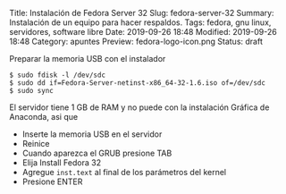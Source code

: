 Title: Instalación de Fedora Server 32
Slug: fedora-server-32
Summary: Instalación de un equipo para hacer respaldos.
Tags: fedora, gnu linux, servidores, software libre
Date: 2019-09-26 18:48
Modified: 2019-09-26 18:48
Category: apuntes
Preview: fedora-logo-icon.png
Status: draft


Preparar la memoria USB con el instalador

    $ sudo fdisk -l /dev/sdc
    $ sudo dd if=Fedora-Server-netinst-x86_64-32-1.6.iso of=/dev/sdc
    $ sudo sync

El servidor tiene 1 GB de RAM y no puede con la instalación Gráfica de Anaconda, asi que

- Inserte la memoria USB en el servidor
- Reinice
- Cuando aparezca el GRUB presione TAB
- Elija Install Fedora 32
- Agregue `inst.text` al final de los parámetros del kernel
- Presione ENTER

